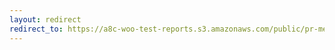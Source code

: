 ```yaml
---
layout: redirect
redirect_to: https://a8c-woo-test-reports.s3.amazonaws.com/public/pr-merge/40709/e2e/index.html
---
```

